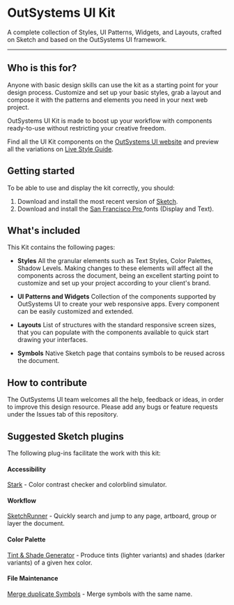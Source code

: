 # OutSystems UI Kit

A complete collection of Styles, UI Patterns, Widgets, and Layouts, crafted on Sketch and based on the OutSystems UI framework.

----

## Who is this for?

Anyone with basic design skills can use the kit as a starting point for your design process. Customize and set up your basic styles, grab a layout and compose it with the patterns and elements you need in your next web project.

OutSystems UI Kit is made to boost up your workflow with components ready-to-use without restricting your creative freedom.

Find all the UI Kit components on the [OutSystems UI website](https://www.outsystems.com/outsystems-ui) and preview all the variations on [Live Style Guide](https://outsystemsui.outsystems.com/OutSystemsUILiveStyleGuide).


## Getting started

To be able to use and display the kit correctly, you should:

1. Download and install the most recent version of [Sketch](https://www.sketchapp.com/).
2. Download and install the [San Francisco Pro ](https://developer.apple.com/fonts) fonts (Display and Text).

## What's included

This Kit contains the following pages:

- **Styles** All the granular elements such as Text Styles, Color Palettes, Shadow Levels. Making changes to these elements will affect all the components across the document, being an excellent starting point to customize and set up your project according to your client's brand. 

- **UI Patterns and Widgets** Collection of the components supported by OutSystems UI to create your web responsive apps. Every component can be easily customized and extended.

- **Layouts** List of structures with the standard responsive screen sizes, that you can populate with the components available to quick start drawing your interfaces.

- **Symbols** Native Sketch page that contains symbols to be reused across the document.

## How to contribute

The OutSystems UI team welcomes all the help, feedback or ideas, in order to improve this design resource. Please add any bugs or feature requests under the Issues tab of this repository.

## Suggested Sketch plugins

The following plug-ins facilitate the work with this kit:

#### Accessibility
 
[Stark](http://getstark.co/) - Color contrast checker and colorblind simulator.

#### Workflow
 
[SketchRunner](https://sketchrunner.com/) - Quickly search and jump to any page, artboard, group or layer the document.

#### Color Palette

[Tint & Shade Generator](https://maketintsandshades.com/) - Produce tints (lighter variants) and shades (darker variants) of a given hex color.

#### File Maintenance

[Merge duplicate Symbols](https://github.com/oodesign/merge-duplicate-symbols) - Merge symbols with the same name.

